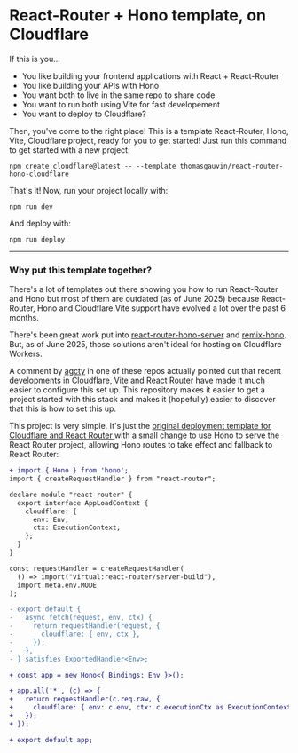 # React-Router + Hono template, on Cloudflare

If this is you...

- You like building your frontend applications with React + React-Router
- You like building your APIs with Hono
- You want both to live in the same repo to share code
- You want to run both using Vite for fast developement
- You want to deploy to Cloudflare?

Then, you've come to the right place! This is a template React-Router, Hono, Vite, Cloudflare project, ready for you to get started! Just run this command to get started with a new project:

```
npm create cloudflare@latest -- --template thomasgauvin/react-router-hono-cloudflare
```

That's it! Now, run your project locally with:

```
npm run dev
```

And deploy with:

```
npm run deploy
```

---

### Why put this template together?

There's a lot of templates out there showing you how to run React-Router and Hono but most of them are outdated (as of June 2025) because React-Router, Hono and Cloudflare Vite support have evolved a lot over the past 6 months.

There's been great work put into [react-router-hono-server](https://github.com/rphlmr/react-router-hono-server) and [remix-hono](https://github.com/sergiodxa/remix-hono). But, as of June 2025, those solutions aren't ideal for hosting on Cloudflare Workers.

A comment by [agcty](https://github.com/agcty) in one of these repos actually pointed out that recent developments in Cloudflare, Vite and React Router have made it much easier to configure this set up. This repository makes it easier to get a project started with this stack and makes it (hopefully) easier to discover that this is how to set this up.

This project is very simple. It's just the [original deployment template for Cloudflare and React Router ](https://github.com/remix-run/react-router-templates/tree/main/cloudflare) with a small change to use Hono to serve the React Router project, allowing Hono routes to take effect and fallback to React Router:

```diff
+ import { Hono } from 'hono';
import { createRequestHandler } from "react-router";

declare module "react-router" {
  export interface AppLoadContext {
    cloudflare: {
      env: Env;
      ctx: ExecutionContext;
    };
  }
}

const requestHandler = createRequestHandler(
  () => import("virtual:react-router/server-build"),
  import.meta.env.MODE
);

- export default {
-   async fetch(request, env, ctx) {
-     return requestHandler(request, {
-       cloudflare: { env, ctx },
-     });
-   },
- } satisfies ExportedHandler<Env>;

+ const app = new Hono<{ Bindings: Env }>();

+ app.all('*', (c) => {
+   return requestHandler(c.req.raw, {
+     cloudflare: { env: c.env, ctx: c.executionCtx as ExecutionContext },
+   });
+ });

+ export default app;
```
